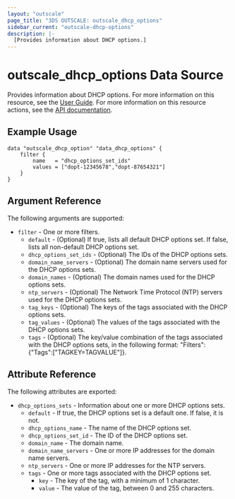 ```yaml
---
layout: "outscale"
page_title: "3DS OUTSCALE: outscale_dhcp_options"
sidebar_current: "outscale-dhcp-options"
description: |-
  [Provides information about DHCP options.]
---
```


# outscale_dhcp_options Data Source

Provides information about DHCP options.
For more information on this resource, see the [User Guide](https://wiki.outscale.net/display/EN/About+DHCP+Options).
For more information on this resource actions, see the [API documentation](https://docs.outscale.com/api#3ds-outscale-api-dhcpoption).

## Example Usage

```hcl
data "outscale_dhcp_option" "data_dhcp_options" {
	filter {
		name   = "dhcp_options_set_ids"
		values = ["dopt-12345678","dopt-87654321"]
	}
}
```

## Argument Reference

The following arguments are supported:

* `filter` - One or more filters.
  * `default` - (Optional) If true, lists all default DHCP options set. If false, lists all non-default DHCP options set.
  * `dhcp_options_set_ids` - (Optional) The IDs of the DHCP options sets.
  * `domain_name_servers` - (Optional) The domain name servers used for the DHCP options sets.
  * `domain_names` - (Optional) The domain names used for the DHCP options sets.
  * `ntp_servers` - (Optional) The Network Time Protocol (NTP) servers used for the DHCP options sets.
  * `tag_keys` - (Optional) The keys of the tags associated with the DHCP options sets.
  * `tag_values` - (Optional) The values of the tags associated with the DHCP options sets.
  * `tags` - (Optional) The key/value combination of the tags associated with the DHCP options sets, in the following format: &quot;Filters&quot;:{&quot;Tags&quot;:[&quot;TAGKEY=TAGVALUE&quot;]}.

## Attribute Reference

The following attributes are exported:

* `dhcp_options_sets` - Information about one or more DHCP options sets.
  * `default` - If true, the DHCP options set is a default one. If false, it is not.
  * `dhcp_options_name` - The name of the DHCP options set.
  * `dhcp_options_set_id` - The ID of the DHCP options set.
  * `domain_name` - The domain name.
  * `domain_name_servers` - One or more IP addresses for the domain name servers.
  * `ntp_servers` - One or more IP addresses for the NTP servers.
  * `tags` - One or more tags associated with the DHCP options set.
      * `key` - The key of the tag, with a minimum of 1 character.
      * `value` - The value of the tag, between 0 and 255 characters.
